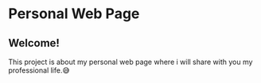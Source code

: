 # Personal Web Page
## Welcome!
This project is about my personal web page where i will share with you my professional life.😅
